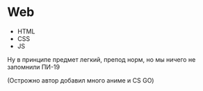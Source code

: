 # Web
- HTML
- CSS
- JS

Ну в принципе предмет легкий, препод норм, но мы ничего не запомнили ПИ-19

(Острожно автор добавил много аниме и CS GO)
